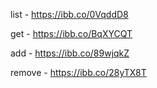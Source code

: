 list - https://ibb.co/0VqddD8

get - https://ibb.co/BqXYCQT

add - https://ibb.co/89wjqkZ

remove - https://ibb.co/28yTX8T
